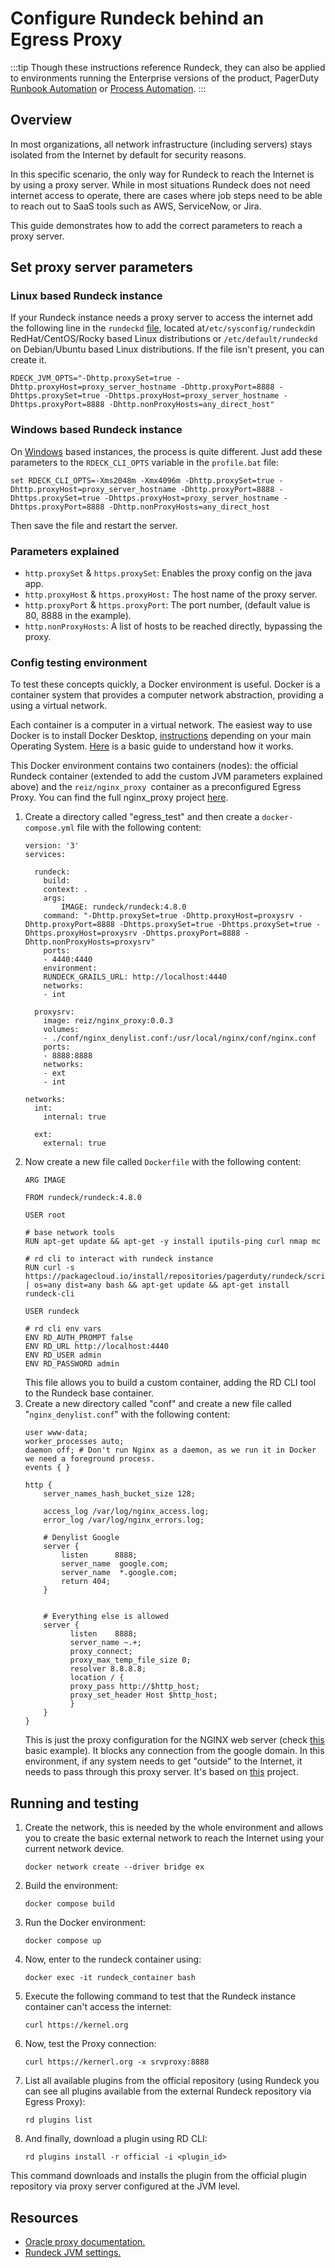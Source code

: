 # Configure Rundeck behind an Egress Proxy

:::tip
Though these instructions reference Rundeck, they can also be applied to environments running the Enterprise versions of the product, PagerDuty [Runbook Automation](https://www.pagerduty.com/platform/automation/runbook/) or [Process Automation](https://www.pagerduty.com/platform/automation/process-software/).
:::

## Overview
In most organizations, all network infrastructure (including servers) stays isolated from the Internet by default for security reasons. 

In this specific scenario, the only way for Rundeck to reach the Internet is by using a proxy server. While in most situations Rundeck does not need internet access to operate, there are cases where job steps need to be able to reach out to SaaS tools such as AWS, ServiceNow, or Jira.

This guide demonstrates how to add the correct parameters to reach a proxy server.

## Set proxy server parameters

### Linux based Rundeck instance

If your Rundeck instance needs a proxy server to access the internet add the following line in the `rundeckd` [file](/administration/configuration/system-properties.md#rpm-and-deb), located at` /etc/sysconfig/rundeckd `in RedHat/CentOS/Rocky based Linux distributions or `/etc/default/rundeckd `on Debian/Ubuntu based Linux distributions. If the file isn't present, you can create it.

```
RDECK_JVM_OPTS="-Dhttp.proxySet=true -Dhttp.proxyHost=proxy_server_hostname -Dhttp.proxyPort=8888 -Dhttps.proxySet=true -Dhttps.proxyHost=proxy_server_hostname -Dhttps.proxyPort=8888 -Dhttp.nonProxyHosts=any_direct_host"
```

### Windows based Rundeck instance

On [Windows](/administration/install/windows.md#installing-on-windows) based instances, the process is quite different. Just add these parameters to the `RDECK_CLI_OPTS` variable in the `profile.bat` file:

```
set RDECK_CLI_OPTS=-Xms2048m -Xmx4096m -Dhttp.proxySet=true -Dhttp.proxyHost=proxy_server_hostname -Dhttp.proxyPort=8888 -Dhttps.proxySet=true -Dhttps.proxyHost=proxy_server_hostname -Dhttps.proxyPort=8888 -Dhttp.nonProxyHosts=any_direct_host
```

Then save the file and restart the server.

### Parameters explained
* `http.proxySet` & `https.proxySet`: Enables the proxy config on the java app.
* `http.proxyHost` & `https.proxyHost:` The host name of the proxy server.
* `http.proxyPort` & `https.proxyPort`: The port number, (default value is 80, 8888 in the example).
* `http.nonProxyHosts`: A list of hosts to be reached directly, bypassing the proxy.

### Config testing environment
To test these concepts quickly, a Docker environment is useful. Docker is a container system that provides a computer network abstraction, providing a using a virtual network. 

Each container is a computer in a virtual network. The easiest way to use Docker is to install Docker Desktop, [instructions](https://docs.docker.com/desktop/) depending on your main Operating System. [Here](https://docker-curriculum.com/) is a basic guide to understand how it works.

This Docker environment contains two containers (nodes): the official Rundeck container (extended to add the custom JVM parameters explained above) and the `reiz/nginx_proxy `container as a preconfigured Egress Proxy. You can find the full nginx_proxy project [here](https://github.com/reiz/nginx_proxy).

1. Create a directory called "egress_test" and then create a `docker-compose.yml` file with the following content:
	```
	version: '3'
	services:

	  rundeck:
		build:
	  	context: .
	  	args:
	    	IMAGE: rundeck/rundeck:4.8.0
		command: "-Dhttp.proxySet=true -Dhttp.proxyHost=proxysrv -Dhttp.proxyPort=8888 -Dhttps.proxySet=true -Dhttps.proxySet=true -Dhttps.proxyHost=proxysrv -Dhttps.proxyPort=8888 -Dhttp.nonProxyHosts=proxysrv"
		ports:
	  	- 4440:4440
		environment:
	  	RUNDECK_GRAILS_URL: http://localhost:4440
		networks:
	  	- int

	  proxysrv:
		image: reiz/nginx_proxy:0.0.3
		volumes:
	  	- ./conf/nginx_denylist.conf:/usr/local/nginx/conf/nginx.conf
		ports:
	  	- 8888:8888
		networks:
	  	- ext
	  	- int

	networks:
	  int:
		internal: true

	  ext:
		external: true
	```
2. Now create a new file called `Dockerfile` with the following content:
	```
	ARG IMAGE

	FROM rundeck/rundeck:4.8.0

	USER root

	# base network tools
	RUN apt-get update && apt-get -y install iputils-ping curl nmap mc

	# rd cli to interact with rundeck instance
	RUN curl -s https://packagecloud.io/install/repositories/pagerduty/rundeck/script.deb.sh | os=any dist=any bash && apt-get update && apt-get install rundeck-cli

	USER rundeck

	# rd cli env vars
	ENV RD_AUTH_PROMPT false
	ENV RD_URL http://localhost:4440
	ENV RD_USER admin
	ENV RD_PASSWORD admin
	```
	This file allows you to build a custom container, adding the RD CLI tool to the Rundeck base container.
3. Create a new directory called "conf" and create a new file called "`nginx_denylist.conf`" with the following content:
	```
	user www-data;
	worker_processes auto;
	daemon off; # Don't run Nginx as a daemon, as we run it in Docker we need a foreground process.
	events { }

	http {
		server_names_hash_bucket_size 128;

		access_log /var/log/nginx_access.log;
		error_log /var/log/nginx_errors.log;

		# Denylist Google
		server {
	    	listen   	8888;
	    	server_name  google.com;
	    	server_name  *.google.com;
	    	return 404;
		}
	

		# Everything else is allowed
		server {
	    	  listen   	8888;
	    	  server_name ~.+;
	    	  proxy_connect;
	    	  proxy_max_temp_file_size 0;
	    	  resolver 8.8.8.8;
	    	  location / {
	       	  proxy_pass http://$http_host;
	       	  proxy_set_header Host $http_host;
	    	  }
		}
	}
	```
	This is just the proxy configuration for the NGINX web server (check [this](https://www.nginx.com/resources/wiki/start/topics/examples/full/) basic example). It blocks any connection from the google domain. In this environment, if any system needs to get "outside" to the Internet, it needs to pass through this proxy server. It's based on [this](https://github.com/reiz/nginx_proxy) project.

## Running and testing
1. Create the network, this is needed by the whole environment and allows you to create the basic external network to reach the Internet using your current network device.
	```
	docker network create --driver bridge ex
	```
2.  Build the environment:
	```
	docker compose build
	```
3. Run the Docker environment:
	```
	docker compose up
	```
4. Now, enter to the rundeck container using:
	```
	docker exec -it rundeck_container bash
	```
5. Execute the following command to test that the Rundeck instance container can't access the internet: 
	```
	curl https://kernel.org
	```
6. Now, test the Proxy connection:
	```
	curl https://kernerl.org -x srvproxy:8888
	```
7. List all available plugins from the official repository (using Rundeck you can see all plugins available from the external Rundeck repository via Egress Proxy):
	```
	rd plugins list
	```
8. And finally, download a plugin using RD CLI:
	```
	rd plugins install -r official -i <plugin_id>
	```
This command downloads and installs the plugin from the official plugin repository via proxy server configured at the JVM level.

## Resources
* [Oracle proxy documentation.](https://docs.oracle.com/javase/8/docs/technotes/guides/net/proxies.html)
* [Rundeck JVM settings.](/administration/configuration/system-properties.md#rpm-and-deb)